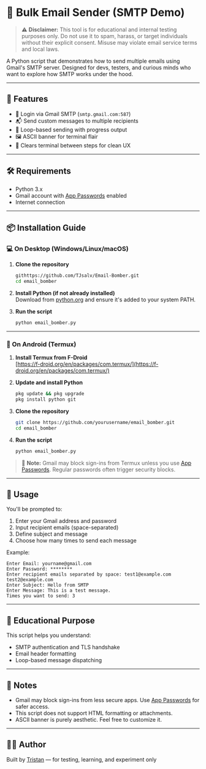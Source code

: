 # 📧 Bulk Email Sender (SMTP Demo)

> ⚠️ **Disclaimer:** This tool is for educational and internal testing purposes only. Do not use it to spam, harass, or target individuals without their explicit consent. Misuse may violate email service terms and local laws.

A Python script that demonstrates how to send multiple emails using Gmail's SMTP server. Designed for devs, testers, and curious minds who want to explore how SMTP works under the hood.

---

## 🚀 Features

- 🔐 Login via Gmail SMTP (`smtp.gmail.com:587`)
- 📬 Send custom messages to multiple recipients
- 🔁 Loop-based sending with progress output
- 🖼 ASCII banner for terminal flair
- 🧼 Clears terminal between steps for clean UX

---

## 🛠 Requirements

- Python 3.x
- Gmail account with [App Passwords](https://support.google.com/accounts/answer/185833?hl=en) enabled
- Internet connection

---

## 📦 Installation Guide

### 💻 On Desktop (Windows/Linux/macOS)

1. **Clone the repository**

   ```bash
   githttps://github.com/TJsalv/Email-Bomber.git
   cd email_bomber

   ```

2. **Install Python (if not already installed)**  
   Download from [python.org](https://www.python.org/downloads/) and ensure it's added to your system PATH.

3. **Run the script**

   ```bash
   python email_bomber.py
   ```

---

### 📱 On Android (Termux)

1. **Install Termux from F-Droid**  
   [https://f-droid.org/en/packages/com.termux/](https://f-droid.org/en/packages/com.termux/)

2. **Update and install Python**

   ```bash
   pkg update && pkg upgrade
   pkg install python git
   ```

3. **Clone the repository**

   ```bash
   git clone https://github.com/yourusername/email_bomber.git
   cd email_bomber
   ```

4. **Run the script**

   ```bash
   python email_bomber.py
   ```

> 🔐 **Note:** Gmail may block sign-ins from Termux unless you use [App Passwords](https://support.google.com/accounts/answer/185833?hl=en). Regular passwords often trigger security blocks.

---

## 🧪 Usage

You'll be prompted to:

1. Enter your Gmail address and password
2. Input recipient emails (space-separated)
3. Define subject and message
4. Choose how many times to send each message

Example:

```
Enter Email: yourname@gmail.com
Enter Password: ********
Enter recipient emails separated by space: test1@example.com test2@example.com
Enter Subject: Hello from SMTP
Enter Message: This is a test message.
Times you want to send: 3
```

---

## 🧠 Educational Purpose

This script helps you understand:

- SMTP authentication and TLS handshake
- Email header formatting
- Loop-based message dispatching

---

## 🧹 Notes

- Gmail may block sign-ins from less secure apps. Use [App Passwords](https://support.google.com/accounts/answer/185833?hl=en) for safer access.
- This script does not support HTML formatting or attachments.
- ASCII banner is purely aesthetic. Feel free to customize it.

---

## 🙋‍♂️ Author

Built by [Tristan](https://github.com/TJsalv) — for testing, learning, and experiment only


